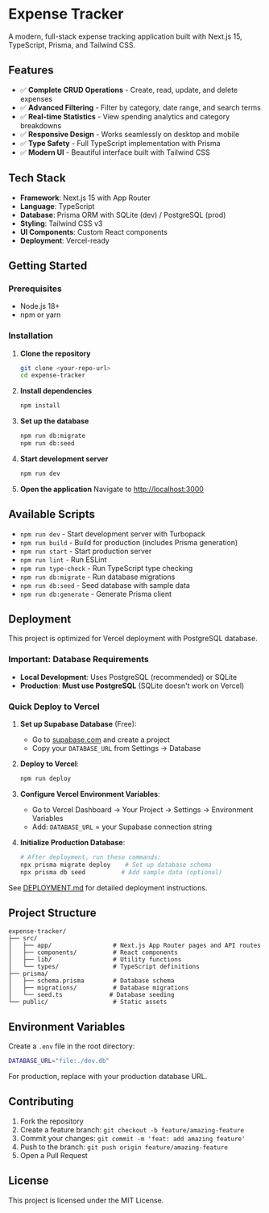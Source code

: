 # Expense Tracker

A modern, full-stack expense tracking application built with Next.js 15, TypeScript, Prisma, and Tailwind CSS.

## Features

- ✅ **Complete CRUD Operations** - Create, read, update, and delete expenses
- ✅ **Advanced Filtering** - Filter by category, date range, and search terms
- ✅ **Real-time Statistics** - View spending analytics and category breakdowns
- ✅ **Responsive Design** - Works seamlessly on desktop and mobile
- ✅ **Type Safety** - Full TypeScript implementation with Prisma
- ✅ **Modern UI** - Beautiful interface built with Tailwind CSS

## Tech Stack

- **Framework**: Next.js 15 with App Router
- **Language**: TypeScript
- **Database**: Prisma ORM with SQLite (dev) / PostgreSQL (prod)
- **Styling**: Tailwind CSS v3
- **UI Components**: Custom React components
- **Deployment**: Vercel-ready

## Getting Started

### Prerequisites
- Node.js 18+
- npm or yarn

### Installation

1. **Clone the repository**
   ```bash
   git clone <your-repo-url>
   cd expense-tracker
   ```

2. **Install dependencies**
   ```bash
   npm install
   ```

3. **Set up the database**
   ```bash
   npm run db:migrate
   npm run db:seed
   ```

4. **Start development server**
   ```bash
   npm run dev
   ```

5. **Open the application**
   Navigate to [http://localhost:3000](http://localhost:3000)

## Available Scripts

- `npm run dev` - Start development server with Turbopack
- `npm run build` - Build for production (includes Prisma generation)
- `npm run start` - Start production server
- `npm run lint` - Run ESLint
- `npm run type-check` - Run TypeScript type checking
- `npm run db:migrate` - Run database migrations
- `npm run db:seed` - Seed database with sample data
- `npm run db:generate` - Generate Prisma client

## Deployment

This project is optimized for Vercel deployment with PostgreSQL database. 

### Important: Database Requirements

- **Local Development**: Uses PostgreSQL (recommended) or SQLite
- **Production**: **Must use PostgreSQL** (SQLite doesn't work on Vercel)

### Quick Deploy to Vercel

1. **Set up Supabase Database** (Free):
   - Go to [supabase.com](https://supabase.com) and create a project
   - Copy your `DATABASE_URL` from Settings → Database

2. **Deploy to Vercel**:
   ```bash
   npm run deploy
   ```

3. **Configure Vercel Environment Variables**:
   - Go to Vercel Dashboard → Your Project → Settings → Environment Variables
   - Add: `DATABASE_URL` = your Supabase connection string

4. **Initialize Production Database**:
   ```bash
   # After deployment, run these commands:
   npx prisma migrate deploy    # Set up database schema
   npx prisma db seed          # Add sample data (optional)
   ```

See [DEPLOYMENT.md](./DEPLOYMENT.md) for detailed deployment instructions.

## Project Structure

```
expense-tracker/
├── src/
│   ├── app/                 # Next.js App Router pages and API routes
│   ├── components/          # React components
│   ├── lib/                 # Utility functions
│   └── types/               # TypeScript definitions
├── prisma/
│   ├── schema.prisma        # Database schema
│   ├── migrations/          # Database migrations
│   └── seed.ts             # Database seeding
└── public/                  # Static assets
```

## Environment Variables

Create a `.env` file in the root directory:

```bash
DATABASE_URL="file:./dev.db"
```

For production, replace with your production database URL.

## Contributing

1. Fork the repository
2. Create a feature branch: `git checkout -b feature/amazing-feature`
3. Commit your changes: `git commit -m 'feat: add amazing feature'`
4. Push to the branch: `git push origin feature/amazing-feature`
5. Open a Pull Request

## License

This project is licensed under the MIT License.
